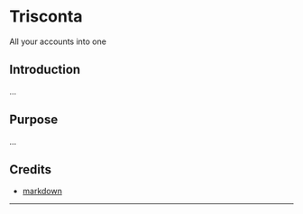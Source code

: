 # Trisconta
All your accounts into one

## Introduction
...

## Purpose
...

## Credits
- [markdown](https://daringfireball.net/projects/markdown/syntax)

* * *
